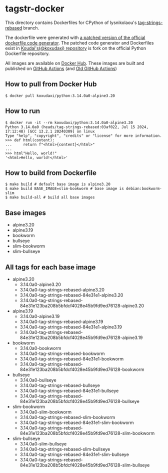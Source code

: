 # tagstr-docker

This directory contains Dockerfiles for CPython of lysnikolaou's [tag-strings-rebased](https://github.com/lysnikolaou/cpython/tree/tag-strings-rebased) branch.

The dockerfile were generated with [a patched version of the official dockerfile code generator](https://github.com/koxudaxi/docker-python/blob/support_tag_strings_rebased/apply-templates.sh).
The patched code generator and Dockerfiles exist in [Koudai's(@koxudaxi) repository](https://github.com/koxudaxi/docker-python/tree/support_tag_strings_rebased) is fork on the official Python Dockerfile repository.

All images are available on [Docker Hub](https://hub.docker.com/r/koxudaxi/python).
These images are built and published on [GitHub Actions](https://github.com/pauleveritt/tagstr-site/actions) (and [Old GitHub Actions](https://github.com/koxudaxi/tagstr-docker/actions))

## How to pull from Docker Hub
```shell
$ docker pull koxudaxi/python:3.14.0a0-alpine3.20
```

## How to run
```shell
$ docker run -it --rm koxudaxi/python:3.14.0a0-alpine3.20
Python 3.14.0a0 (heads/tag-strings-rebased:03af022, Jul 15 2024, 17:12:48) [GCC 13.2.1 20240309] on linux
Type "help", "copyright", "credits" or "license" for more information.
>>> def html(content):
...     return f"<html>{content}</html>"
...
>>> html"Hello, world!"
'<html>Hello, world!</html>'
```

## How to build from Dockerfile
```shell
$ make build # default base image is alpine3.20
$ make build BASE_IMAGE=slim-bookworm # base image is debian:bookworm-slim
$ make build-all # build all base images
```

## Base images
- alpine3.20
- alpine3.19
- bookworm
- bullseye
- slim-bookworm
- slim-bullseye
## All tags for each base image
- alpine3.20
  - 3.14.0a0-alpine3.20
  - 3.14.0a0-tag-strings-rebased-alpine3.20
  - 3.14.0a0-tag-strings-rebased-84e31e1-alpine3.20
  - 3.14.0a0-tag-strings-rebased-84e31e123ba208b5bfdcf4028e45b9fd9ed76128-alpine3.20
- alpine3.19
  - 3.14.0a0-alpine3.19
  - 3.14.0a0-tag-strings-rebased-alpine3.19
  - 3.14.0a0-tag-strings-rebased-84e31e1-alpine3.19
  - 3.14.0a0-tag-strings-rebased-84e31e123ba208b5bfdcf4028e45b9fd9ed76128-alpine3.19
- bookworm 
  - 3.14.0a0-bookworm
  - 3.14.0a0-tag-strings-rebased-bookworm
  - 3.14.0a0-tag-strings-rebased-84e31e1-bookworm
  - 3.14.0a0-tag-strings-rebased-84e31e123ba208b5bfdcf4028e45b9fd9ed76128-bookworm
- bullseye
  - 3.14.0a0-bullseye
  - 3.14.0a0-tag-strings-rebased-bullseye
  - 3.14.0a0-tag-strings-rebased-84e31e1-bullseye
  - 3.14.0a0-tag-strings-rebased-84e31e123ba208b5bfdcf4028e45b9fd9ed76128-bullseye
- slim-bookworm
  - 3.14.0a0-slim-bookworm
  - 3.14.0a0-tag-strings-rebased-slim-bookworm
  - 3.14.0a0-tag-strings-rebased-84e31e1-slim-bookworm
  - 3.14.0a0-tag-strings-rebased-84e31e123ba208b5bfdcf4028e45b9fd9ed76128-slim-bookworm
- slim-bullseye
  - 3.14.0a0-slim-bullseye
  - 3.14.0a0-tag-strings-rebased-slim-bullseye
  - 3.14.0a0-tag-strings-rebased-84e31e1-slim-bullseye
  - 3.14.0a0-tag-strings-rebased-84e31e123ba208b5bfdcf4028e45b9fd9ed76128-slim-bullseye
